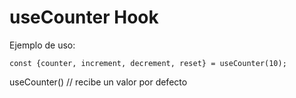 # useCounter Hook


Ejemplo de uso:
```
const {counter, increment, decrement, reset} = useCounter(10);
```

useCounter() // recibe un valor por defecto